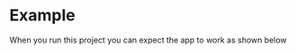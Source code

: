 # Example

When you run this project you can expect the app to work as shown below

<img src="demo.gif" alt="" />
